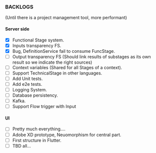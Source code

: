 ### BACKLOGS  

(Until there is a project management tool, more performant)  

#### Server side
- [X] Functional Stage system.
- [X] Inputs transparency FS.
- [X] Bug, DefinitionService fail to consume FuncStage.
- [ ] Output transparency FS (Should link results of substages as its own result so we indicate the right sources)
- [ ] Context variables (Shared for all Stages of a context).
- [ ] Support TechnicalStage in other languages.
- [ ] Add Unit tests.
- [ ] Add e2e tests.
- [ ] Logging System.
- [ ] Database persistency.
- [ ] Kafka.
- [ ] Support Flow trigger with Input

#### UI
- [ ] Pretty much everything....
- [ ] Adobe XD prototype, Neuomorphism for central part.
- [ ] First structure in Flutter.
- [ ] TBD all...
